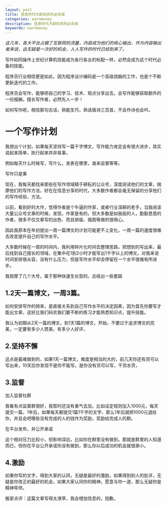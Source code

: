 ```yaml
---
layout: post
title: 信息时代大龄码农的必杀技
categories: earnmoney
description: 信息时代大龄码农的必杀技
keywords: earnmoney
---
```

 
*这几年，各大平台占据了互联网的流量，内容成为他们的核心输出，作为内容输出者来说，这无疑是一次好的机会，人人写作的时代已经到来了。*

写作如同操作上世纪计算机技能成为各行各业的标配一样，必然会成为这个时代必备的技能。

程序员行业相信更是如此，因为程序设计编码是一个高级烧脑的工作，也是个不断更新迭代的工作。

程序员会写作，能够把自己的学习、技术、观点分享出去，会写作能够获取额外的一份报酬。擅长写作者，必然先人一步！

如何写作呢，相信那句古话，熟能生巧，熟读唐诗三百首，不会作诗也会吟。

# 一个写作计划

我想出个计划，如果每天坚持写一篇千字博文，写作能力肯定会有很大进步，其实说起来简单，执行起来并非易事。

例如每天什么时候写，写什么，发表在哪里，谁来监督等等。

写作只是果

现在，我每天都找来那些在写作领域精于耕耘的公众号，深度阅读他们的文章，揣摩他们的写作方法，好在在信息分享的时代，大多数作者都会毫无保留的分享他们的写作经验，方法。

以前，看到好的大作，觉得作者是个牛逼的作家，或者行业深耕的老手，当我阅读大量公众号文章的时候，发现，作家是有的，但大多数是如我般的人，勤勤恳恳的作者，很多不仅文章写的出色、而且排版、插图等做的很用心。

因此我原本在年初提出一周一篇博文的计划可能更不上变化，一周一篇的速度很难去改变提升自己的写作水平。

大多数时候在一周的时间内，我利用碎片化时间去整理思路，把想到的写出来，最后找到自己擅长的领域，在集中花1到2小时才能写出1千字以上的博文。对我来说时间安排很从容，没有什么压力，但是写作水平却会停留在一个水平很难有所进步。

我观摩了几个大号，属于那种快速生长型的。总结出一些套路

## 1.2天一篇博文，一周3篇。

如何安排写作的频率，是直接关系到自己写作水平的决定因素，因为首先你要写才能出文章，这好比我们码农我们要不断的练习才能熟悉知识点，提升技能。

我认为初期从2天一篇的博文，到1天1篇的博文，开始，不要过于追求博文的完美，一定要有多少人赞美，有多少人好评，

## 2.坚持不懈

这点是最难做到的，如果1天一篇博文，难度是相当的大的，前几天你还有货可以写出来，10天后你发现不是你不能写，是你没有货可以写，干货水货，

## 3.监督

加入监督社群

我看有点监督群很好，我暂时还没有勇气去加，比如设定规则加入1000元，每天提交一篇，1年后，如果每天都提交1篇1千字的文字，那么1年后就把1000元退给你，并且会吧哪些没有完成的人的钱作为奖励，奖励给完成人的群。

在平台发布，并公开承诺

这个相对压力比较小，但影响深远，比如你在群里没有做到，那就是群里的人知道而已，但你在平台公开承诺你没有做到，那么你以后成功的机会就很渺小。

## 4.激励

如果你写的文字，得到大家的认同，无疑是最好的激励，如果得到别人的批评，无疑是你改正的最好的机会，如果大家认同你的精神，愿意与你一道，那么无疑你是精神导师。

搬家点评：这篇文章写得太潦草，我会增加信息的，抱歉。
